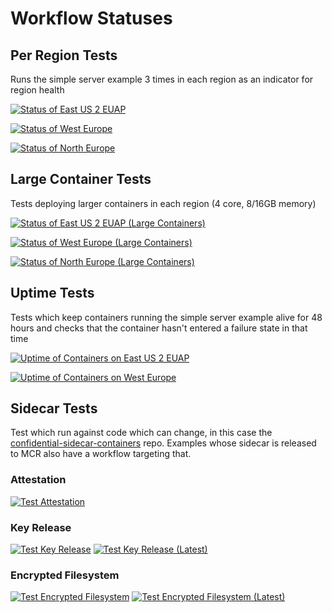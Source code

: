 # Workflow Statuses

## Per Region Tests

Runs the simple server example 3 times in each region as an indicator for region health

[![Status of East US 2 EUAP](https://github.com/microsoft/confidential-aci-examples/actions/workflows/status_eastus2euap.yml/badge.svg?branch=main)](https://github.com/microsoft/confidential-aci-examples/actions/workflows/status_eastus2euap.yml)

[![Status of West Europe](https://github.com/microsoft/confidential-aci-examples/actions/workflows/status_westeurope.yml/badge.svg?branch=main)](https://github.com/microsoft/confidential-aci-examples/actions/workflows/status_westeurope.yml)

[![Status of North Europe](https://github.com/microsoft/confidential-aci-examples/actions/workflows/status_northeurope.yml/badge.svg?branch=main)](https://github.com/microsoft/confidential-aci-examples/actions/workflows/status_northeurope.yml)

## Large Container Tests

Tests deploying larger containers in each region (4 core, 8/16GB memory)

[![Status of East US 2 EUAP (Large Containers)](https://github.com/microsoft/confidential-aci-examples/actions/workflows/status_eastus2euap_large_containers.yml/badge.svg?branch=main)](https://github.com/microsoft/confidential-aci-examples/actions/workflows/status_eastus2euap_large_containers.yml)

[![Status of West Europe (Large Containers)](https://github.com/microsoft/confidential-aci-examples/actions/workflows/status_westeurope_large_containers.yml/badge.svg?branch=main)](https://github.com/microsoft/confidential-aci-examples/actions/workflows/status_westeurope_large_containers.yml)

[![Status of North Europe (Large Containers)](https://github.com/microsoft/confidential-aci-examples/actions/workflows/status_northeurope_large_containers.yml/badge.svg?branch=main)](https://github.com/microsoft/confidential-aci-examples/actions/workflows/status_northeurope_large_containers.yml)

## Uptime Tests

Tests which keep containers running the simple server example alive for 48 hours and checks that the container hasn't entered a failure state in that time

[![Uptime of Containers on East US 2 EUAP](https://github.com/microsoft/confidential-aci-examples/actions/workflows/uptime_eastus2euap.yml/badge.svg)](https://github.com/microsoft/confidential-aci-examples/actions/workflows/uptime_eastus2euap.yml)

[![Uptime of Containers on West Europe](https://github.com/microsoft/confidential-aci-examples/actions/workflows/uptime_west_europe.yml/badge.svg)](https://github.com/microsoft/confidential-aci-examples/actions/workflows/uptime_west_europe.yml)

## Sidecar Tests

Test which run against code which can change, in this case the [confidential-sidecar-containers](https://github.com/microsoft/confidential-sidecar-containers) repo. Examples whose sidecar is released to MCR also have a workflow targeting that.

### Attestation
[![Test Attestation](https://github.com/microsoft/confidential-aci-examples/actions/workflows/test_attestation.yml/badge.svg?event=schedule)](https://github.com/microsoft/confidential-aci-examples/actions/workflows/test_attestation.yml)

### Key Release

[![Test Key Release](https://github.com/microsoft/confidential-aci-examples/actions/workflows/test_key_release.yml/badge.svg?event=schedule)](https://github.com/microsoft/confidential-aci-examples/actions/workflows/test_key_release.yml)
[![Test Key Release (Latest)](https://github.com/microsoft/confidential-aci-examples/actions/workflows/test_key_release_latest.yml/badge.svg?event=schedule)](https://github.com/microsoft/confidential-aci-examples/actions/workflows/test_key_release_latest.yml)

### Encrypted Filesystem

[![Test Encrypted Filesystem](https://github.com/microsoft/confidential-aci-examples/actions/workflows/test_encrypted_filesystem.yml/badge.svg?event=schedule)](https://github.com/microsoft/confidential-aci-examples/actions/workflows/test_encrypted_filesystem.yml)
[![Test Encrypted Filesystem (Latest)](https://github.com/microsoft/confidential-aci-examples/actions/workflows/test_encrypted_filesystem_latest.yml/badge.svg?event=schedule)](https://github.com/microsoft/confidential-aci-examples/actions/workflows/test_encrypted_filesystem_latest.yml)